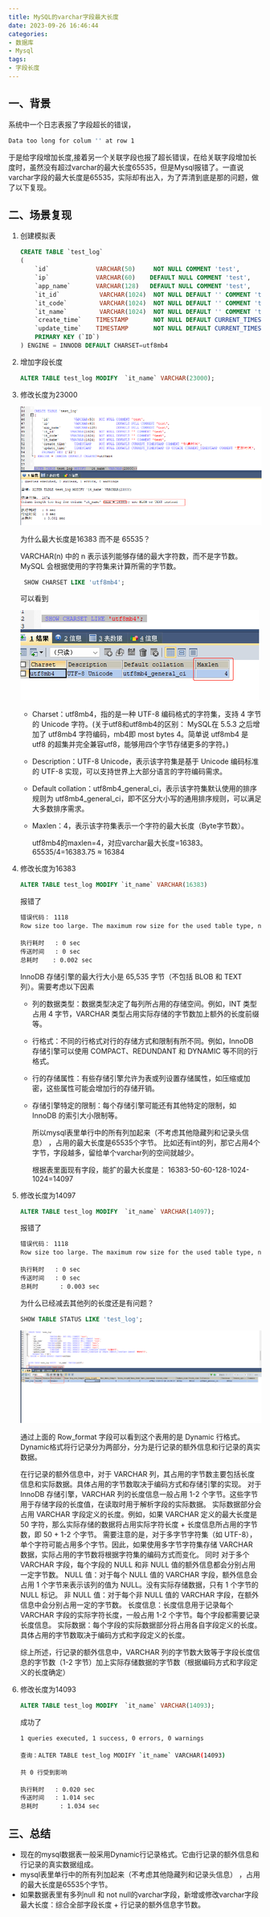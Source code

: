 ```yaml
---
title: MySQL的varchar字段最大长度
date: 2023-09-26 16:46:44
categories:
- 数据库
- Mysql
tags:
- 字段长度
---
```


## 一、背景

系统中一个日志表报了字段超长的错误，

```sh
Data too long for colum '' at row 1
```

于是给字段增加长度,接着另一个关联字段也报了超长错误，在给关联字段增加长度时，虽然没有超过varchar的最大长度65535，但是Mysql报错了。一直说varchar字段的最大长度是65535，实际却有出入，为了弄清到底是那的问题，做了以下复现。

## 二、场景复现

1. 创建模拟表

   ```sql
   CREATE TABLE `test_log`
   (
       `id`             VARCHAR(50)  	NOT NULL COMMENT 'test',
       `ip`             VARCHAR(60)    DEFAULT NULL COMMENT 'test',
       `app_name`       VARCHAR(128)   DEFAULT NULL COMMENT 'test',
       `it_id`        	 VARCHAR(1024)  NOT NULL DEFAULT '' COMMENT 'test',
       `it_code`      	 VARCHAR(1024)  NOT NULL DEFAULT '' COMMENT 'test',
       `it_name`	     VARCHAR(1024)  NOT NULL DEFAULT '' COMMENT 'test',
       `create_time`    TIMESTAMP    	NOT NULL DEFAULT CURRENT_TIMESTAMP COMMENT '创建时间',
       `update_time`    TIMESTAMP    	NOT NULL DEFAULT CURRENT_TIMESTAMP ON UPDATE CURRENT_TIMESTAMP 		     COMMENT '更新时间',
       PRIMARY KEY (`ID`)
   ) ENGINE = INNODB DEFAULT CHARSET=utf8mb4 
   ```

2. 增加字段长度

   ```sql
   ALTER TABLE test_log MODIFY  `it_name` VARCHAR(23000);
   ```

3. 修改长度为23000

   ![修改字段长度报错信息](https://raw.githubusercontent.com/li123sai/myPictures/main/img/m1.png)

   为什么最大长度是16383 而不是 65535？

   VARCHAR(n) 中的 n 表示该列能够存储的最大字符数，而不是字节数。MySQL 会根据使用的字符集来计算所需的字节数。

   ```sql
    SHOW CHARSET LIKE 'utf8mb4';
   ```

   可以看到

   ![字符集信息](https://raw.githubusercontent.com/li123sai/myPictures/main/img/m3.png)

   - Charset：utf8mb4，指的是一种 UTF-8 编码格式的字符集，支持 4 字节的 Unicode 字符。(关于utf8和utf8mb4的区别：
     MySQL在 5.5.3 之后增加了 utf8mb4 字符编码，mb4即 most bytes 4。简单说 utf8mb4 是 utf8 的超集并完全兼容utf8，能够用四个字节存储更多的字符。)

   - Description：UTF-8 Unicode，表示该字符集是基于 Unicode 编码标准的 UTF-8 实现，可以支持世界上大部分语言的字符编码需求。

   - Default collation：utf8mb4_general_ci，表示该字符集默认使用的排序规则为 utf8mb4_general_ci，即不区分大小写的通用排序规则，可以满足大多数排序需求。

   - Maxlen：4，表示该字符集表示一个字符的最大长度（Byte字节数）。

     

     utf8mb4的maxlen=4，对应varchar最大长度=16383。65535/4=16383.75  ≈  16384

4. 修改长度为16383

   ```sql
   ALTER TABLE test_log MODIFY `it_name` VARCHAR(16383)
   ```

   报错了

   ```sh
   错误代码： 1118
   Row size too large. The maximum row size for the used table type, not counting BLOBs, is 65535. This includes storage overhead, check the manual. You have to change some columns to TEXT or BLOBs
   
   执行耗时   : 0 sec
   传送时间   : 0 sec
   总耗时    : 0.002 sec
   ```

   InnoDB 存储引擎的最大行大小是 65,535 字节（不包括 BLOB 和 TEXT 列）。需要考虑以下因素

   - 列的数据类型：数据类型决定了每列所占用的存储空间。例如，INT 类型占用 4 字节，VARCHAR 类型占用实际存储的字节数加上额外的长度前缀等。

   - 行格式：不同的行格式对行的存储方式和限制有所不同。例如，InnoDB 存储引擎可以使用 COMPACT、REDUNDANT 和 DYNAMIC 等不同的行格式。

   - 行的存储属性：有些存储引擎允许为表或列设置存储属性，如压缩或加密，这些属性可能会增加行的存储开销。

   - 存储引擎特定的限制：每个存储引擎可能还有其他特定的限制，如 InnoDB 的索引大小限制等。

     

     所以mysql表里单行中的所有列加起来（不考虑其他隐藏列和记录头信息） ，占用的最大长度是65535个字节。
     比如还有int的列，那它占用4个字节，字段越多，留给单个varchar列的空间就越少。

     根据表里面现有字段，能扩的最大长度是：
     16383-50-60-128-1024-1024=14097

5. 修改长度为14097

   ```sql
   ALTER TABLE test_log MODIFY  `it_name` VARCHAR(14097);
   ```

   报错了

   ```sh
   错误代码： 1118
   Row size too large. The maximum row size for the used table type, not counting BLOBs, is 65535. This includes storage overhead, check the manual. You have to change some columns to TEXT or BLOBs
   
   执行耗时   : 0 sec
   传送时间   : 0 sec
   总耗时      : 0.003 sec
   ```

   为什么已经减去其他列的长度还是有问题？

   ```sql
   SHOW TABLE STATUS LIKE 'test_log';
   ```

   ![查询表基础信息](https://raw.githubusercontent.com/li123sai/myPictures/main/img/m2.png)

   通过上面的 Row_format 字段可以看到这个表用的是 Dynamic 行格式。
   Dynamic格式将行记录分为两部分，分为是行记录的额外信息和行记录的真实数据。

   在行记录的额外信息中，对于 VARCHAR 列，其占用的字节数主要包括长度信息和实际数据。具体占用的字节数取决于编码方式和存储引擎的实现。
   对于 InnoDB 存储引擎，VARCHAR 列的长度信息一般占用 1-2 个字节。这些字节用于存储字段的长度值，在读取时用于解析字段的实际数据。
   实际数据部分会占用 VARCHAR 字段定义的长度。例如，如果 VARCHAR 定义的最大长度是 50 字符，那么实际存储的数据将占用实际字符长度 + 长度信息所占用的字节数，即 50 + 1-2 个字节。
   需要注意的是，对于多字节字符集（如 UTF-8），单个字符可能占用多个字节。因此，如果使用多字节字符集存储 VARCHAR 数据，实际占用的字节数将根据字符集的编码方式而变化。
   同时
   对于多个 VARCHAR 字段，每个字段的 NULL 和非 NULL 值的额外信息都会分别占用一定字节数。
   NULL 值：对于每个 NULL 值的 VARCHAR 字段，额外信息会占用 1 个字节来表示该列的值为 NULL。没有实际存储数据，只有 1 个字节的 NULL 标记。
   非 NULL 值：对于每个非 NULL 值的 VARCHAR 字段，在额外信息中会分别占用一定的字节数。
   长度信息：长度信息用于记录每个 VARCHAR 字段的实际字符长度，一般占用 1-2 个字节。每个字段都需要记录长度信息。
   实际数据：每个字段的实际数据部分将占用各自字段定义的长度。具体占用的字节数取决于编码方式和字段定义的长度。

   

   综上所述，行记录的额外信息中，VARCHAR 列的字节数大致等于字段长度信息的字节数（1-2 字节）加上实际存储数据的字节数（根据编码方式和字段定义的长度确定）

6. 修改长度为14093

   ```sql
   ALTER TABLE test_log MODIFY  `it_name` VARCHAR(14093);
   ```

   成功了

   ```sh
   1 queries executed, 1 success, 0 errors, 0 warnings
   
   查询：ALTER TABLE test_log MODIFY `it_name` VARCHAR(14093)
   
   共 0 行受到影响
   
   执行耗时   : 0.020 sec
   传送时间   : 1.014 sec
   总耗时      : 1.034 sec
   ```

## 三、总结

- 现在的mysql数据表一般采用Dynamic行记录格式。它由行记录的额外信息和行记录的真实数据组成。
- mysql表里单行中的所有列加起来（不考虑其他隐藏列和记录头信息） ，占用的最大长度是65535个字节。
- 如果数据表里有多列null 和 not null的varchar字段，新增或修改varchar字段最大长度：综合全部字段长度 + 行记录的额外信息字节数。
